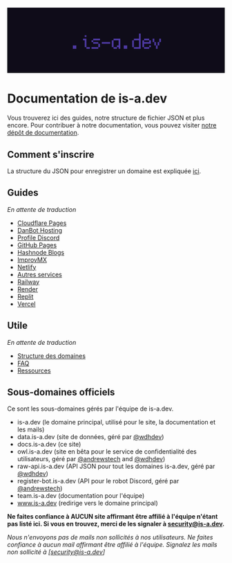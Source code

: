 ![](../media/banner.png)

# Documentation de is-a.dev
Vous trouverez ici des guides, notre structure de fichier JSON et plus encore. Pour contribuer à notre documentation, vous pouvez visiter [notre dépôt de documentation](https://github.com/is-a-dev/docs).

## Comment s'inscrire
La structure du JSON pour enregistrer un domaine est expliquée [ici](domain-structure).

## Guides
*En attente de traduction*
- [Cloudflare Pages](guides/cloudflare-pages)
- [DanBot Hosting](guides/dbh)
- [Profile Discord](guides/discord-verification)
- [GitHub Pages](guides/github-pages)
- [Hashnode Blogs](guides/hashnode)
- [ImprovMX](guides/improvmx)
- [Netlify](guides/netlify)
- [Autres services](guides/other)
- [Railway](guides/railway)
- [Render](guides/render)
- [Replit](guides/replit)
- [Vercel](guides/vercel)

## Utile
*En attente de traduction*
 - [Structure des domaines](domain-structure)
 - [FAQ](faq)
 - [Ressources](resources)

## Sous-domaines officiels
Ce sont les sous-domaines gérés par l'équipe de is-a.dev.

- is-a.dev (le domaine principal, utilisé pour le site, la documentation et les mails)
- data.is-a.dev (site de données, géré par [@wdhdev](https://github.com/wdhdev))
- docs.is-a.dev (ce site)
- owl.is-a.dev (site en bêta pour le service de confidentialité des utilisateurs, géré par [@andrewstech](https://github.com/andrewstech) and [@wdhdev](https://github.com/wdhdev))
- raw-api.is-a.dev (API JSON pour tout les domaines is-a.dev, géré par [@wdhdev](https://github.com/wdhdev))
- register-bot.is-a.dev (API pour le robot Discord, géré par [@andrewstech](https://github.com/andrewstech))
- team.is-a.dev (documentation pour l'équipe)
- www.is-a.dev (redirige vers le domaine principal)

**Ne faites confiance à AUCUN site affirmant être affilié à l'équipe n'étant pas listé ici. Si vous en trouvez, merci de les signaler à [security@is-a.dev](mailto:security@is-a.dev).**

*Nous n'envoyons pas de mails non sollicités à nos utilisateurs. Ne faites confiance à aucun mail affirmant être affilié à l'équipe. Signalez les mails non sollicité à [security@is-a.dev]*
